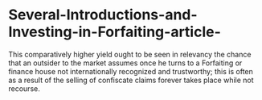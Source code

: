 Several-Introductions-and-Investing-in-Forfaiting-article-
==========================================================

This comparatively higher yield ought to be seen in relevancy the chance that an outsider to the market assumes once he turns to a Forfaiting or finance house not internationally recognized and trustworthy; this is often as a result of the selling of confiscate claims forever takes place while not recourse.
